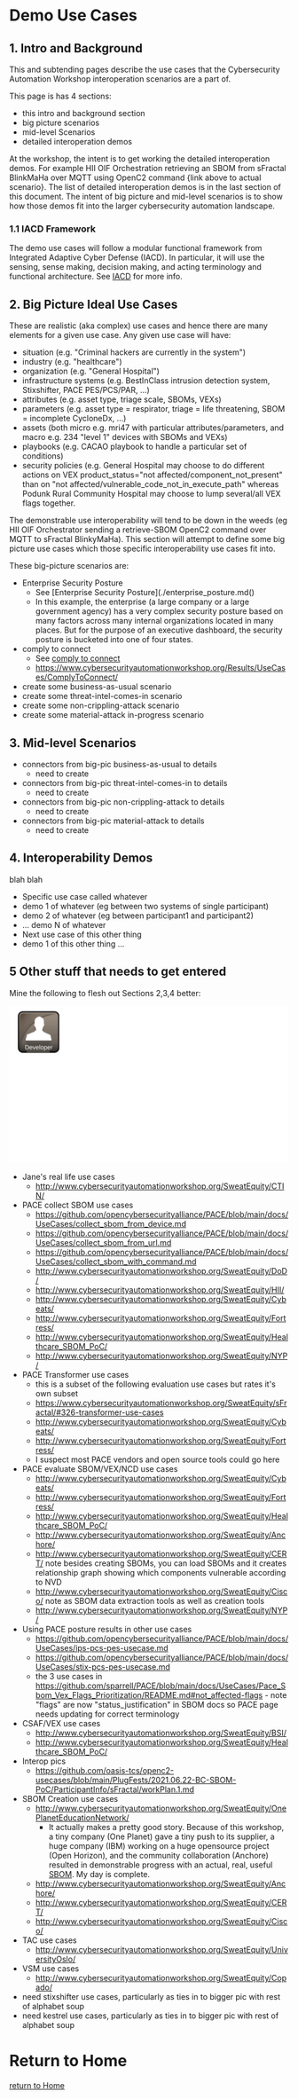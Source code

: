 # Demo Use Cases
## 1. Intro and Background

This and subtending pages describe the use cases
that the Cybersecurity Automation Workshop
interoperation scenarios are a part of.

This page is has 4 sections:
- this intro and background section
- big picture scenarios
- mid-level Scenarios
- detailed interoperation demos

At the workshop, the intent is to get working
the detailed interoperation demos.
For example HII OIF Orchestration retrieving an SBOM
from sFractal BlinkMaHa over MQTT using OpenC2 command
{link above to actual scenario}.
The list of detailed interoperation demos is in the
last section of this document. The intent of big picture and mid-level
scenarios is to show how those demos fit into the larger
cybersecurity automation landscape.

### 1.1 IACD Framework
The demo use cases will follow a modular functional framework
from Integrated Adaptive Cyber Defense (IACD).
In particular, it will use the sensing, sense making,
decision making, and acting terminology and
functional architecture.
See [IACD](./iacd.md) for more info.


## 2. Big Picture Ideal Use Cases

These are realistic (aka complex) use cases
and hence there are many elements for a given use case.
Any given use case will have:
- situation (e.g. "Criminal hackers are currently in the system")
- industry (e.g. "healthcare")
- organization (e.g. "General Hospital")
- infrastructure systems (e.g. BestInClass intrusion detection system, Stixshifter, PACE PES/PCS/PAR, ...)
- attributes (e.g. asset type, triage scale, SBOMs, VEXs)
- parameters (e.g. asset type = respirator, triage = life threatening, SBOM = incomplete CycloneDx, ...)
- assets (both micro e.g. mri47 with particular attributes/parameters, and macro e.g. 234 "level 1" devices with SBOMs and VEXs)
- playbooks (e.g. CACAO playbook to handle a particular set of conditions)
- security policies (e.g. General Hospital may choose to do different actions on VEX product_status="not affected/component_not_present" than on "not affected/vulnerable_code_not_in_execute_path" whereas Podunk Rural Community Hospital may choose to lump several/all VEX flags together.

The demonstrable use interoperability will tend to be down in the weeds
(eg HII OIF Orchestrator sending a retrieve-SBOM OpenC2 command
over MQTT to sFractal BlinkyMaHa).
This section will attempt to define some big picture use cases which
those specific interoperability use cases fit into.

These big-picture scenarios are:
- Enterprise Security Posture
    + See [Enterprise Security Posture](./enterprise_posture.md()
    + In this example, the enterprise (a large company or a large government agency) has a very complex security posture based on many factors across many internal organizations located in many places. But for the purpose of an executive dashboard, the security posture is bucketed into one of four states.
- comply to connect
   + See [comply to connect](./comply2connect.md)
   + https://www.cybersecurityautomationworkshop.org/Results/UseCases/ComplyToConnect/
- create some business-as-usual scenario
- create some threat-intel-comes-in scenario
- create some non-crippling-attack scenario
- create some material-attack in-progress scenario

## 3. Mid-level Scenarios

- connectors from big-pic business-as-usual to details
    + need to create
- connectors from big-pic threat-intel-comes-in to details
    + need to create
- connectors from big-pic non-crippling-attack to details
    + need to create
- connectors from big-pic material-attack to details
    + need to create

## 4. Interoperability Demos

blah blah
- Specific use case called whatever
- demo 1 of whatever (eg between two systems of single participant)
- demo 2 of whatever (eg between participant1 and participant2)
-  ... demo N of whatever
-  Next use case of this other thing
- demo 1 of this other thing
 ...

## 5 Other stuff that needs to get entered
Mine the following to flesh out Sections 2,3,4 better:

![alphabetsoup](../Images/Automation.gif)

- Jane's real life use cases
   + http://www.cybersecurityautomationworkshop.org/SweatEquity/CTIN/
- PACE collect SBOM use cases
    + https://github.com/opencybersecurityalliance/PACE/blob/main/docs/UseCases/collect_sbom_from_device.md
    + https://github.com/opencybersecurityalliance/PACE/blob/main/docs/UseCases/collect_sbom_from_url.md
    + https://github.com/opencybersecurityalliance/PACE/blob/main/docs/UseCases/collect_sbom_with_command.md
    + http://www.cybersecurityautomationworkshop.org/SweatEquity/DoD/
    + http://www.cybersecurityautomationworkshop.org/SweatEquity/HII/
    + http://www.cybersecurityautomationworkshop.org/SweatEquity/Cybeats/
    + http://www.cybersecurityautomationworkshop.org/SweatEquity/Fortress/
    + http://www.cybersecurityautomationworkshop.org/SweatEquity/Healthcare_SBOM_PoC/
    + http://www.cybersecurityautomationworkshop.org/SweatEquity/NYP/
- PACE Transformer use cases
    + this is a subset of the following evaluation use cases but rates it's own subset
    + https://www.cybersecurityautomationworkshop.org/SweatEquity/sFractal/#326-transformer-use-cases
    + http://www.cybersecurityautomationworkshop.org/SweatEquity/Cybeats/
    + http://www.cybersecurityautomationworkshop.org/SweatEquity/Fortress/
    + I suspect most PACE vendors and open source tools could go here
- PACE evaluate SBOM/VEX/NCD use cases
    + http://www.cybersecurityautomationworkshop.org/SweatEquity/Cybeats/
    + http://www.cybersecurityautomationworkshop.org/SweatEquity/Fortress/
    + http://www.cybersecurityautomationworkshop.org/SweatEquity/Healthcare_SBOM_PoC/
    + http://www.cybersecurityautomationworkshop.org/SweatEquity/Anchore/
    + http://www.cybersecurityautomationworkshop.org/SweatEquity/CERT/ note besides creating SBOMs, you can load SBOMs and it creates relationship graph showing which components vulnerable according to NVD
    + http://www.cybersecurityautomationworkshop.org/SweatEquity/Cisco/ note as SBOM data extraction tools as well as creation tools
    + http://www.cybersecurityautomationworkshop.org/SweatEquity/NYP/
- Using PACE posture results in other use cases
    + https://github.com/opencybersecurityalliance/PACE/blob/main/docs/UseCases/ips-pcs-pes-usecase.md
    + https://github.com/opencybersecurityalliance/PACE/blob/main/docs/UseCases/stix-pcs-pes-usecase.md
    + the 3 use cases in https://github.com/sparrell/PACE/blob/main/docs/UseCases/Pace_Sbom_Vex_Flags_Prioritization/README.md#not_affected-flags - note "flags" are now "status_justification" in SBOM docs so PACE page needs updating for correct terminology
- CSAF/VEX use cases
   + http://www.cybersecurityautomationworkshop.org/SweatEquity/BSI/
   + http://www.cybersecurityautomationworkshop.org/SweatEquity/Healthcare_SBOM_PoC/
- Interop pics
   + https://github.com/oasis-tcs/openc2-usecases/blob/main/PlugFests/2021.06.22-BC-SBOM-PoC/ParticipantInfo/sFractal/workPlan.1.md
- SBOM Creation use cases
   + http://www.cybersecurityautomationworkshop.org/SweatEquity/OnePlanetEducationNetwork/
      - It actually makes a pretty good story. Because of this  workshop, a tiny company (One Planet) gave a tiny push to its supplier, a huge company (IBM) working on a huge opensource project (Open Horizon), and the community collaboration (Anchore) resulted in demonstrable progress with an actual, real, useful [SBOM](../SweatEquity/OnePlanetEducationNetwork/sbom.anax.json). My day is complete.
   + http://www.cybersecurityautomationworkshop.org/SweatEquity/Anchore/
   + http://www.cybersecurityautomationworkshop.org/SweatEquity/CERT/
   + http://www.cybersecurityautomationworkshop.org/SweatEquity/Cisco/
- TAC use cases
   + http://www.cybersecurityautomationworkshop.org/SweatEquity/UniversityOslo/
- VSM use cases
   + http://www.cybersecurityautomationworkshop.org/SweatEquity/Copado/
- need stixshifter use cases, particularly as ties in to bigger pic with rest of alphabet soup
- need kestrel use cases, particularly as ties in to bigger pic with rest of alphabet soup

# Return to Home
[return to Home](../index.md)
